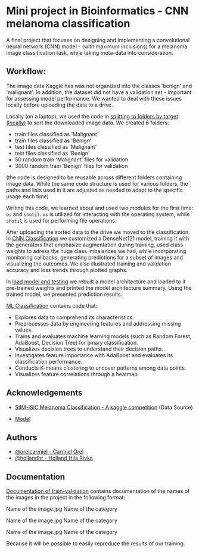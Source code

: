 
# Mini project in Bioinformatics - CNN melanoma classification

A final project that focuses on designing and implementing a convolutional neural network (CNN) model - (with maximum inclusions) for a melanoma image classification task, while taking meta-data into consideration.

## Workflow:

The image data Kaggle has was not organized into the classes 'benign' and 'malignant'. In addition, the dataset did not have a validation set - important for assessing model performance. We wanted to deal with these issues locally before uploading the data to a drive.

Locally (on a laptop), we used the code in [splitting to folders by target (locally)](https://github.com/miniProjectMelanoma/Melanoma-Classification/blob/main/splitting%20to%20folders%20by%20target%20(locally).py) to sort the downloaded image data. We created 6 folders:

- train files classified as 'Malignant'
- train files classified as 'Benign'
- test files classified as 'Malignant'
- test files classified as 'Benign'
- 50 random train 'Malignant' files for validation
- 3000 random train 'Benign' files for validation

(the code is designed to be reusable across different folders containing image data. While the same code structure is used for various folders, the paths and lists used in it are adjusted as needed to adapt to the specific usage each time)

Writing this code, we learned about and used two modules for the first time: `os` and `shutil`. `os` is utilized for interacting with the operating system, while `shutil` is used for performing file operations.

After uploading the sorted data to the drive we moved to the classification. In [CNN Classification](https://github.com/miniProjectMelanoma/Melanoma-Classification/blob/main/CNN%20Classification.ipynb) we customized a DenseNet121 model, training it with the generators that emphasize augmentation during training, used class weights to adress the huge class imbalances we had, while incorporating monitoring callbacks, generating predictions for a subset of images and visualizing the outcomes. We also illustrated training and validation accuracy and loss trends through plotted graphs.

In [load model and testing](https://github.com/miniProjectMelanoma/Melanoma-Classification/blob/main/load%20model%20and%20testing.ipynb) we rebuilt a model architecture and loaded to it pre-trained weights and printed the model architecture summary. Using the trained model, we presented prediction results.

[ML Classification](https://github.com/miniProjectMelanoma/Melanoma-Classification/blob/main/ML%20Classification.ipynb) contains code that:
 - Explores data to comprehend its characteristics.
 - Preprocesses data by engineering features and addressing missing values.
 - Trains and evaluates machine learning models (such as Random Forest, AdaBoost, Decision Tree) for binary classification.
 - Visualizes decision trees to understand their decision paths.
 - Investigates feature importance with AdaBoost and evaluates its classification performance.
 - Conducts K-means clustering to uncover patterns among data points.
 - Visualizes feature correlations through a heatmap.

## Acknowledgements

- [SIIM-ISIC Melanoma Classification - A kaggle competition](https://https://www.kaggle.com/competitions/siim-isic-melanoma-classification/overview) (Data Source)

- [Model](https://colab.research.google.com/drive/1S_XOPa7pmD4qUnFAO4IV39-WE8XoMltj?usp=drive_link)

## Authors

- [@orelcarmiel - Carmiel Orel](https://github.com/orelcarmiel)
- [@hollandhr - Holland Hila Rivka](https://github.com/hollandhr)

## Documentation

[Documentation of train-validation](https://github.com/miniProjectMelanoma/Melanoma-Classification/blob/main/Documentation%20of%20train-validation.txt) contains documentation of the names of the images in the project in the following format:

Name of the image.jpg Name of the category

Name of the image.jpg Name of the category

Name of the image.jpg Name of the category

Because it will be possible to easily reproduce the results of our training.
